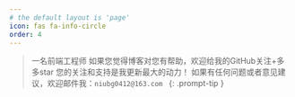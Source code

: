 ```yaml
---
# the default layout is 'page'
icon: fas fa-info-circle
order: 4
---
```


> 一名前端工程师
> 如果您觉得博客对您有帮助，欢迎给我的GitHub关注+多多star
> 您的关注和支持是我更新最大的动力！
> 如果有任何问题或者意见建议，欢迎邮件我：`niubg0412@163.com `
{: .prompt-tip }

<!-- 这段是我的寄语： -->
<!-- <audio controls frameborder="no" border="0" marginwidth="0" marginheight="0" width=430 height=86 src="/welcome.wav"> -->

